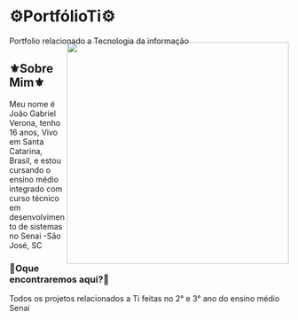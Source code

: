 

# ⚙️PortfólioTi⚙️
Portfolio relacionado a Tecnologia da informação


<img align="right" width="400px" style="margin-top:-20px" src="https://i.imgur.com/8yDEYRy.gif">


## ⚜️Sobre Mim⚜️


Meu nome é João Gabriel Verona, tenho 16 anos, Vivo em Santa Catarina, Brasil, e estou cursando o ensino médio integrado com curso técnico em desenvolvimento de sistemas no Senai -São José, SC

### 📝Oque encontraremos aqui?📝
Todos os projetos relacionados a Ti feitas no 2° e 3° ano do ensino médio Senai

